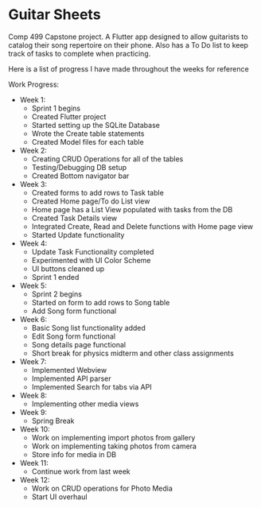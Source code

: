 # Guitar Sheets

Comp 499 Capstone project.  A Flutter app designed to allow guitarists to catalog their song repertoire on their phone.  Also has a To Do list to keep track of tasks to complete when practicing.

Here is a list of progress I have made throughout the weeks for reference

Work Progress:
  - Week 1:
    - Sprint 1 begins
    - Created Flutter project
    - Started setting up the SQLite Database
    - Wrote the Create table statements
    - Created Model files for each table
  - Week 2:
    - Creating CRUD Operations for all of the tables
    - Testing/Debugging DB setup
    - Created Bottom navigator bar
  - Week 3:
    - Created forms to add rows to Task table
    - Created Home page/To do List view
    - Home page has a List View populated with tasks from the DB
    - Created Task Details view
    - Integrated Create, Read and Delete functions with Home page view
    - Started Update functionality
  - Week 4:
    - Update Task Functionality completed
    - Experimented with UI Color Scheme
    - UI buttons cleaned up
    - Sprint 1 ended
  - Week 5:
    - Sprint 2 begins
    - Started on form to add rows to Song table
	- Add Song form functional
  - Week 6:
    - Basic Song list functionality added
	- Edit Song form functional
	- Song details page functional
	- Short break for physics midterm and other class assignments
  - Week 7:
    - Implemented Webview
	- Implemented API parser
	- Implemented Search for tabs via API
  - Week 8:
  	- Implementing other media views
  - Week 9:
    - Spring Break
  - Week 10:
    - Work on implementing import photos from gallery
	- Work on implementing taking photos from camera
	- Store info for media in DB
  - Week 11:
  	- Continue work from last week
  - Week 12:
  	- Work on CRUD operations for Photo Media
	- Start UI overhaul
